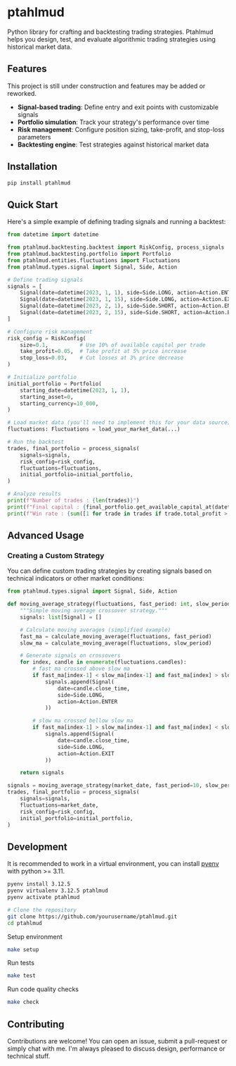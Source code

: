 # ptahlmud

Python library for crafting and backtesting trading strategies.
Ptahlmud helps you design, test, and evaluate algorithmic trading strategies using historical market data.

## Features

This project is still under construction and features may be added or reworked.

- **Signal-based trading**: Define entry and exit points with customizable signals
- **Portfolio simulation**: Track your strategy's performance over time
- **Risk management**: Configure position sizing, take-profit, and stop-loss parameters
- **Backtesting engine**: Test strategies against historical market data

## Installation

```bash
pip install ptahlmud
```

## Quick Start

Here's a simple example of defining trading signals and running a backtest:

```python
from datetime import datetime

from ptahlmud.backtesting.backtest import RiskConfig, process_signals
from ptahlmud.backtesting.portfolio import Portfolio
from ptahlmud.entities.fluctuations import Fluctuations
from ptahlmud.types.signal import Signal, Side, Action

# Define trading signals
signals = [
    Signal(date=datetime(2023, 1, 1), side=Side.LONG, action=Action.ENTER),
    Signal(date=datetime(2023, 1, 15), side=Side.LONG, action=Action.EXIT),
    Signal(date=datetime(2023, 2, 1), side=Side.SHORT, action=Action.ENTER),
    Signal(date=datetime(2023, 2, 15), side=Side.SHORT, action=Action.EXIT),
]

# Configure risk management
risk_config = RiskConfig(
    size=0.1,          # Use 10% of available capital per trade
    take_profit=0.05,  # Take profit at 5% price increase
    stop_loss=0.03,    # Cut losses at 3% price decrease
)

# Initialize portfolio
initial_portfolio = Portfolio(
    starting_date=datetime(2023, 1, 1),
    starting_asset=0,
    starting_currency=10_000,
)

# Load market data (you'll need to implement this for your data source)
fluctuations: Fluctuations = load_your_market_data(...)

# Run the backtest
trades, final_portfolio = process_signals(
    signals=signals,
    risk_config=risk_config,
    fluctuations=fluctuations,
    initial_portfolio=initial_portfolio,
)

# Analyze results
print(f"Number of trades : {len(trades)}")
print(f"Final capital : {final_portfolio.get_available_capital_at(datetime(2023, 3, 1))}")
print(f"Win rate : {sum([1 for trade in trades if trade.total_profit > 0]) / len(trades)}")
```


## Advanced Usage

### Creating a Custom Strategy

You can define custom trading strategies by creating signals based on technical indicators or other market conditions:

```python
from ptahlmud.types.signal import Signal, Side, Action

def moving_average_strategy(fluctuations, fast_period: int, slow_period: int) -> list[Signal]:
    """Simple moving average crossover strategy."""
    signals: list[Signal] = []

    # Calculate moving averages (simplified example)
    fast_ma = calculate_moving_average(fluctuations, fast_period)
    slow_ma = calculate_moving_average(fluctuations, slow_period)

    # Generate signals on crossovers
    for index, candle in enumerate(fluctuations.candles):
        # fast ma crossed above slow ma
        if fast_ma[index-1] < slow_ma[index-1] and fast_ma[index] > slow_ma[index]:
            signals.append(Signal(
                date=candle.close_time,
                side=Side.LONG,
                action=Action.ENTER
            ))

        # slow ma crossed bellow slow ma
        if fast_ma[index-1] > slow_ma[index-1] and fast_ma[index] < slow_ma[index]:
            signals.append(Signal(
                date=candle.close_time,
                side=Side.LONG,
                action=Action.EXIT
            ))

    return signals

signals = moving_average_strategy(market_date, fast_period=10, slow_period=30)
trades, final_portfolio = process_signals(
    signals=signals,
    fluctuations=market_date,
    risk_config=risk_config,
    initial_portfolio=initial_portfolio,
)


```

## Development

It is recommended to work in a virtual environment, you can install [pyenv](https://github.com/pyenv/pyenv) with python >= 3.11.
```bash
pyenv install 3.12.5
pyenv virtualenv 3.12.5 ptahlmud
pyenv activate ptahlmud
```

```bash
# Clone the repository
git clone https://github.com/yourusername/ptahlmud.git
cd ptahlmud
```

Setup environment
```bash
make setup
```

Run tests
```bash
make test
```

Run code quality checks
```bash
make check
```

## Contributing

Contributions are welcome!
You can open an issue, submit a pull-request or simply chat with me.
I'm always pleased to discuss design, performance or technical stuff.
